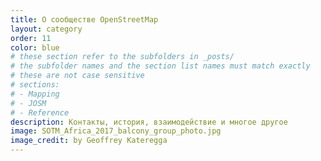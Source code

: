 ```yaml
---
title: О сообществе OpenStreetMap
layout: category
order: 11
color: blue
# these section refer to the subfolders in _posts/
# the subfolder names and the section list names must match exactly
# these are not case sensitive
# sections:
# - Mapping
# - JOSM
# - Reference
description: Контакты, история, взаимодействие и многое другое
image: SOTM_Africa_2017_balcony_group_photo.jpg
image_credit: by Geoffrey Kateregga
---
```

